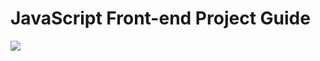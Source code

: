 # JavaScript Front-end Project Guide

<img src="https://user-images.githubusercontent.com/52479435/90970986-597c2100-e546-11ea-8a53-6db49bf114b6.jpg"></img>